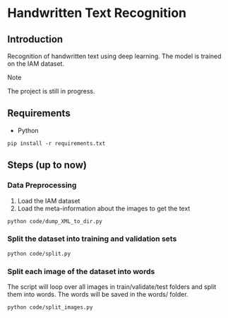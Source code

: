 # Handwritten Text Recognition

## Introduction
Recognition of handwritten text using deep learning. The model is trained on the IAM dataset.

> [!NOTE]
> The project is still in progress.

## Requirements
- Python
```shell
pip install -r requirements.txt
```
## Steps (up to now)
### Data Preprocessing
   1. Load the IAM dataset
   2. Load the meta-information about the images to get the text
   ```shell
   python code/dump_XML_to_dir.py
   ```
   
### Split the dataset into training and validation sets
   ```shell
   python code/split.py
   ```
### Split each image of the dataset into words
The script will loop over all images in train/validate/test folders and split them into words.
The words will be saved in the words/ folder.
```shell
python code/split_images.py
```

